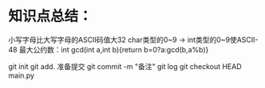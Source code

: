 # 知识点总结：
小写字母比大写字母的ASCII码值大32
char类型的0~9 -> int类型的0~9使ASCII-48
最大公约数：int gcd(int a,int b){return b=0?a:gcd(b,a%b)}

git init
git add. 准备提交
git commit -m "备注"
git log
git checkout HEAD main.py
